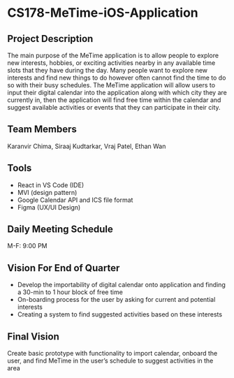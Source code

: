 # CS178-MeTime-iOS-Application

## Project Description
The main purpose of the MeTime application is to allow people to explore new interests, hobbies, or exciting activities nearby in any available time slots that they have during the day. Many people want to explore new interests and find new things to do however often cannot find the time to do so with their busy schedules. The MeTime application will allow users to input their digital calendar into the application along with which city they are currently in, then the application will find free time within the calendar and suggest available activities or events that they can participate in their city. 

## Team Members
Karanvir Chima, Siraaj Kudtarkar, Vraj Patel, Ethan Wan

## Tools
<!-- * Python
* Kotlin Multiplatform (share common logic) 
* SwiftUI XCode (IDE)  -->
* React in VS Code (IDE)
* MVI (design pattern) 
* Google Calendar API and ICS file format
* Figma (UX/UI Design)

## Daily Meeting Schedule
M-F: 9:00 PM 

## Vision For End of Quarter
* Develop the importability of digital calendar onto application and finding a 30-min to 1 hour block of free time
* On-boarding process for the user by asking for current and potential interests
* Creating a system to find suggested activities based on these interests

## Final Vision
Create basic prototype with functionality to import calendar, onboard the user, and find MeTime in the user’s schedule to suggest activities in the area
